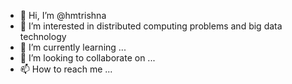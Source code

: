 - 👋 Hi, I’m @hmtrishna
- 👀 I’m interested in distributed computing problems and big data technology
- 🌱 I’m currently learning ...
- 💞️ I’m looking to collaborate on ...
- 📫 How to reach me ...

<!---
hmtrishna/hmtrishna is a ✨ special ✨ repository because its `README.md` (this file) appears on your GitHub profile.
You can click the Preview link to take a look at your changes.
--->
